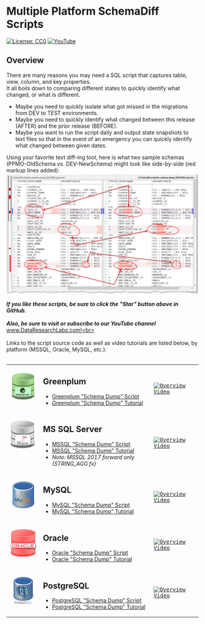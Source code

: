# Multiple Platform SchemaDiff Scripts
[![License: CC0](https://img.shields.io/badge/License-CC0-red)](LICENSE "Creative Commons Zero License by DataResearchLabs (effectively = Public Domain")
[![YouTube](https://img.shields.io/badge/YouTube-DataResearchLabs-brightgreen)](http://www.DataResearchLabs.com)

## Overview
There are many reasons you may need a SQL script that captures table, view, column, and key properties.  
It all boils down to comparing different states to quickly identify what changed, or what is different.


* Maybe you need to quickly isolate what got missed in the migrations from DEV to TEST environments.  
* Maybe you need to quickly identify what changed between this release (AFTER) and the prior release (BEFORE).  
* Maybe you want to run the script daily and output state snapshots to text files so that in the event of an emergency you can quickly identify what changed between given dates.

Using your favorite text diff-ing tool, here is what two sample schemas (PPMO-OldSchema vs. DEV-NewSchema) might look like side-by-side (red markup lines added):
<img src="https://github.com/DataResearchLabs/sql_scripts/blob/main/img/01_schemadiff_side_by_side.png" width="900px">


***If you like these scripts, be sure to click the "Star" button above in GitHub.*** <br>
<br>
***Also, be sure to visit or subscribe to our YouTube channel*** www.DataResearchLabs.com!<br>
<br>
<br>
Links to the script source code as well as video tutorials are listed below, by platform (MSSQL, Oracle, MySQL, etc.):
<br>
<br>

<table>

<tr>
<td align="center" valign="top">
  <br>
  <img align="enter" src="https://github.com/DataResearchLabs/sql_scripts/blob/main/img/db_icons/gp_icon.png" width="96px">
</td>
<td>


## Greenplum
* [Greenplum "Schema Dump" Script](https://raw.githubusercontent.com/DataResearchLabs/sql_scripts/main/greenplum/schemadiff/simple_schema_dump.sql)<br>
* [Greenplum "Schema Dump" Tutorial](http://www.youtube.com/watch?feature=player_embedded&v=U8p6YJZtPM8)<br>
</td>
<td>
<kbd>
<a href="http://www.youtube.com/watch?feature=player_embedded&v=U8p6YJZtPM8" target="_blank">
<img src="http://img.youtube.com/vi/U8p6YJZtPM8/0.jpg" alt="Overview Video" width="200" />
</a>
</kbd>
</td>
</tr>



<tr>
<td align="center" valign="top">
  <br>
  <img src="https://github.com/DataResearchLabs/sql_scripts/blob/main/img/db_icons/mssql_icon.png" width="96px">
</td>
<td>


## MS SQL Server
* [MSSQL "Schema Dump" Script](https://raw.githubusercontent.com/DataResearchLabs/sql_scripts/main/mssql/schemadiff/simple_schema_dump.sql)<br>
* [MSSQL "Schema Dump" Tutorial](http://www.youtube.com/watch?feature=player_embedded&v=Vxf3SM38Ar0)<br>
* *Note:  MSSQL 2017 forward only (STRING_AGG fx)*
</td>
<td>
<kbd>
<a href="http://www.youtube.com/watch?feature=player_embedded&v=Vxf3SM38Ar0" target="_blank">
<img src="http://img.youtube.com/vi/Vxf3SM38Ar0/0.jpg" alt="Overview Video" width="200" />
</a>
</kbd>
</td>
</tr>



<tr>
<td align="center" valign="top">
  <br>
  <img src="https://github.com/DataResearchLabs/sql_scripts/blob/main/img/db_icons/mysql_icon.png" width="105px">
</td>
<td>


## MySQL
* [MySQL "Schema Dump" Script](https://raw.githubusercontent.com/DataResearchLabs/sql_scripts/main/mysql/schemadiff/simple_schema_dump.sql)<br>
* [MySQL "Schema Dump" Tutorial](http://www.youtube.com/watch?feature=player_embedded&v=LwfagEfficU)<br>
</td>
<td>
<kbd>
<a href="http://www.youtube.com/watch?feature=player_embedded&v=LwfagEfficU" target="_blank">
<img src="http://img.youtube.com/vi/LwfagEfficU/0.jpg" alt="Overview Video" width="200" />
</a>
</kbd>
</td>
</tr>



<tr>
<td align="center" valign="top">
  <br>
  <img src="https://github.com/DataResearchLabs/sql_scripts/blob/main/img/db_icons/oracle_icon.png" width="90px">
</td>
<td>
    
    
## Oracle
* [Oracle "Schema Dump" Script](https://raw.githubusercontent.com/DataResearchLabs/sql_scripts/main/oracle/schemadiff/simple_schema_dump.sql)<br>
* [Oracle "Schema Dump" Tutorial](http://www.youtube.com/watch?feature=player_embedded&v=kzemPW1156s)<br>
</td>
<td>
<kbd>
<a href="http://www.youtube.com/watch?feature=player_embedded&v=kzemPW1156s" target="_blank">
<img src="http://img.youtube.com/vi/kzemPW1156s/0.jpg" alt="Overview Video" width="200" />
</a>
</kbd>
</td>
</tr>


<tr>
<td align="center" valign="top">
  <br>
  <img src="https://github.com/DataResearchLabs/sql_scripts/blob/main/img/db_icons/pgsql_icon1.png" width="115px">
</td>
<td>
    
    
## PostgreSQL
* [PostgreSQL "Schema Dump" Script](https://raw.githubusercontent.com/DataResearchLabs/sql_scripts/main/postgresql/schemadiff/simple_schema_dump.sql)<br>
* [PostgreSQL "Schema Dump" Tutorial](http://www.youtube.com/watch?feature=player_embedded&v=I3Gr2d7tob0)<br>
</td>
<td>
<kbd>
<a href="http://www.youtube.com/watch?feature=player_embedded&v=I3Gr2d7tob0" target="_blank">
<img src="http://img.youtube.com/vi/I3Gr2d7tob0/0.jpg" alt="Overview Video" width="200" />
</a>
</kbd>
</td>
</tr>


</table>


